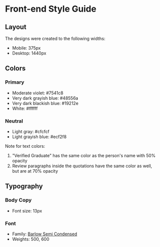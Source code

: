 # Front-end Style Guide

## Layout

The designs were created to the following widths:

- Mobile: 375px
- Desktop: 1440px

## Colors

### Primary

- Moderate violet: #7541c8
- Very dark grayish blue: #48556a
- Very dark blackish blue: #19212e
- White: #ffffff

### Neutral

- Light gray: #cfcfcf
- Light grayish blue: #ecf2f8

Note for text colors:

1. "Verified Graduate" has the same color as the person's name with 50% opacity
2. Review paragraphs inside the quotations have the same color as well, but are at 70% opacity

## Typography

### Body Copy

- Font size: 13px

### Font

- Family: [Barlow Semi Condensed](https://fonts.google.com/specimen/Barlow+Semi+Condensed)
- Weights: 500, 600
